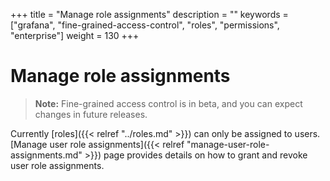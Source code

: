 +++
title = "Manage role assignments"
description = ""
keywords = ["grafana", "fine-grained-access-control", "roles", "permissions", "enterprise"]
weight = 130
+++

# Manage role assignments

> **Note:** Fine-grained access control is in beta, and you can expect changes in future releases.

Currently [roles]({{< relref "../roles.md" >}}) can only be assigned to users.
[Manage user role assignments]({{< relref "manage-user-role-assignments.md" >}}) page provides details on how to grant and revoke user role assignments.
